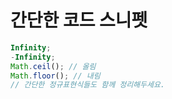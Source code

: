 # 간단한 코드 스니펫

```js
Infinity;
-Infinity;
Math.ceil(); // 올림
Math.floor(); // 내림
// 간단한 정규표현식들도 함께 정리해두세요.
```
